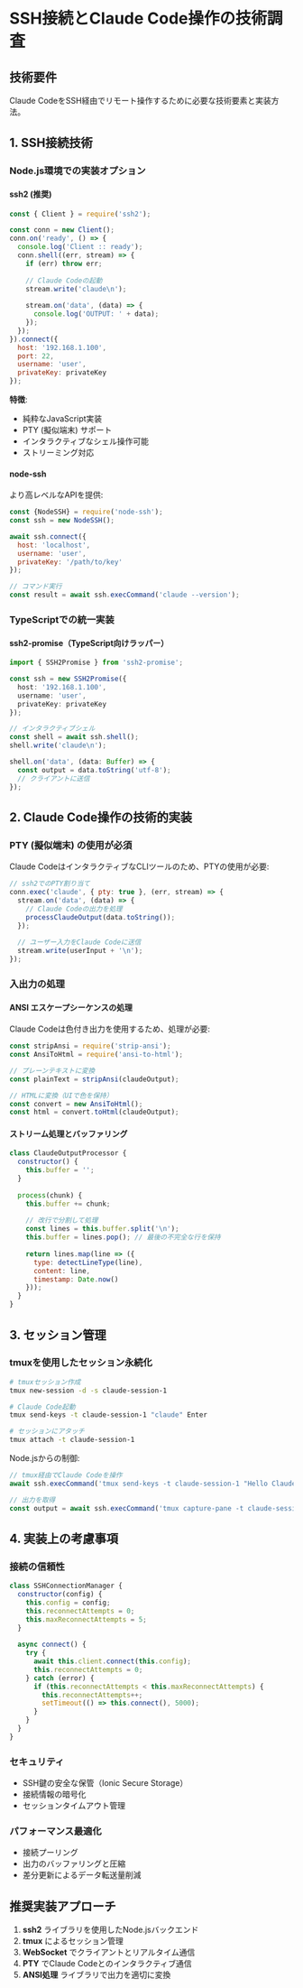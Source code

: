 # SSH接続とClaude Code操作の技術調査

## 技術要件
Claude CodeをSSH経由でリモート操作するために必要な技術要素と実装方法。

## 1. SSH接続技術

### Node.js環境での実装オプション

#### ssh2 (推奨)
```javascript
const { Client } = require('ssh2');

const conn = new Client();
conn.on('ready', () => {
  console.log('Client :: ready');
  conn.shell((err, stream) => {
    if (err) throw err;
    
    // Claude Codeの起動
    stream.write('claude\n');
    
    stream.on('data', (data) => {
      console.log('OUTPUT: ' + data);
    });
  });
}).connect({
  host: '192.168.1.100',
  port: 22,
  username: 'user',
  privateKey: privateKey
});
```

**特徴**:
- 純粋なJavaScript実装
- PTY (擬似端末) サポート
- インタラクティブなシェル操作可能
- ストリーミング対応

#### node-ssh
より高レベルなAPIを提供:
```javascript
const {NodeSSH} = require('node-ssh');
const ssh = new NodeSSH();

await ssh.connect({
  host: 'localhost',
  username: 'user',
  privateKey: '/path/to/key'
});

// コマンド実行
const result = await ssh.execCommand('claude --version');
```

### TypeScriptでの統一実装

#### ssh2-promise（TypeScript向けラッパー）
```typescript
import { SSH2Promise } from 'ssh2-promise';

const ssh = new SSH2Promise({
  host: '192.168.1.100',
  username: 'user',
  privateKey: privateKey
});

// インタラクティブシェル
const shell = await ssh.shell();
shell.write('claude\n');

shell.on('data', (data: Buffer) => {
  const output = data.toString('utf-8');
  // クライアントに送信
});
```

## 2. Claude Code操作の技術的実装

### PTY (擬似端末) の使用が必須

Claude CodeはインタラクティブなCLIツールのため、PTYの使用が必要:

```javascript
// ssh2でのPTY割り当て
conn.exec('claude', { pty: true }, (err, stream) => {
  stream.on('data', (data) => {
    // Claude Codeの出力を処理
    processClaudeOutput(data.toString());
  });
  
  // ユーザー入力をClaude Codeに送信
  stream.write(userInput + '\n');
});
```

### 入出力の処理

#### ANSI エスケープシーケンスの処理
Claude Codeは色付き出力を使用するため、処理が必要:

```javascript
const stripAnsi = require('strip-ansi');
const AnsiToHtml = require('ansi-to-html');

// プレーンテキストに変換
const plainText = stripAnsi(claudeOutput);

// HTMLに変換（UIで色を保持）
const convert = new AnsiToHtml();
const html = convert.toHtml(claudeOutput);
```

#### ストリーム処理とバッファリング
```javascript
class ClaudeOutputProcessor {
  constructor() {
    this.buffer = '';
  }
  
  process(chunk) {
    this.buffer += chunk;
    
    // 改行で分割して処理
    const lines = this.buffer.split('\n');
    this.buffer = lines.pop(); // 最後の不完全な行を保持
    
    return lines.map(line => ({
      type: detectLineType(line),
      content: line,
      timestamp: Date.now()
    }));
  }
}
```

## 3. セッション管理

### tmuxを使用したセッション永続化

```bash
# tmuxセッション作成
tmux new-session -d -s claude-session-1

# Claude Code起動
tmux send-keys -t claude-session-1 "claude" Enter

# セッションにアタッチ
tmux attach -t claude-session-1
```

Node.jsからの制御:
```javascript
// tmux経由でClaude Codeを操作
await ssh.execCommand('tmux send-keys -t claude-session-1 "Hello Claude" Enter');

// 出力を取得
const output = await ssh.execCommand('tmux capture-pane -t claude-session-1 -p');
```

## 4. 実装上の考慮事項

### 接続の信頼性
```javascript
class SSHConnectionManager {
  constructor(config) {
    this.config = config;
    this.reconnectAttempts = 0;
    this.maxReconnectAttempts = 5;
  }
  
  async connect() {
    try {
      await this.client.connect(this.config);
      this.reconnectAttempts = 0;
    } catch (error) {
      if (this.reconnectAttempts < this.maxReconnectAttempts) {
        this.reconnectAttempts++;
        setTimeout(() => this.connect(), 5000);
      }
    }
  }
}
```

### セキュリティ
- SSH鍵の安全な保管（Ionic Secure Storage）
- 接続情報の暗号化
- セッションタイムアウト管理

### パフォーマンス最適化
- 接続プーリング
- 出力のバッファリングと圧縮
- 差分更新によるデータ転送量削減

## 推奨実装アプローチ

1. **ssh2** ライブラリを使用したNode.jsバックエンド
2. **tmux** によるセッション管理
3. **WebSocket** でクライアントとリアルタイム通信
4. **PTY** でClaude Codeとのインタラクティブ通信
5. **ANSI処理** ライブラリで出力を適切に変換